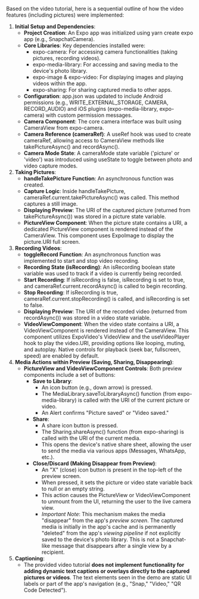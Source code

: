 
Based on the video tutorial, here is a sequential outline of how the video features (including pictures) were implemented:

1.  **Initial Setup and Dependencies**:
    -   **Project Creation**: An Expo app was initialized using yarn create expo app (e.g., SnapchatCamera).
    -   **Core Libraries**: Key dependencies installed were:
        -   expo-camera: For accessing camera functionalities (taking pictures, recording videos).
        -   expo-media-library: For accessing and saving media to the device's photo library.
        -   expo-image & expo-video: For displaying images and playing videos within the app.
        -   expo-sharing: For sharing captured media to other apps.
    -   **Configuration**: app.json was updated to include Android permissions (e.g., WRITE_EXTERNAL_STORAGE, CAMERA, RECORD_AUDIO) and iOS plugins (expo-media-library, expo-camera) with custom permission messages.
    -   **Camera Component**: The core camera interface was built using CameraView from expo-camera.
    -   **Camera Reference (cameraRef)**: A useRef hook was used to create cameraRef, allowing access to CameraView methods like takePictureAsync() and recordAsync().
    -   **Camera Mode State**: A cameraMode state variable ('picture' or 'video') was introduced using useState to toggle between photo and video capture modes.
2.  **Taking Pictures**:
    -   **handleTakePicture Function**: An asynchronous function was created.
    -   **Capture Logic**: Inside handleTakePicture, cameraRef.current.takePictureAsync() was called. This method captures a still image.
    -   **Displaying Preview**: The URI of the captured picture (returned from takePictureAsync()) was stored in a picture state variable.
    -   **PictureView Component**: When the picture state contains a URI, a dedicated PictureView component is rendered instead of the CameraView. This component uses ExpoImage to display the picture.URI full screen.
3.  **Recording Videos**:
    -   **toggleRecord Function**: An asynchronous function was implemented to start and stop video recording.
    -   **Recording State (isRecording)**: An isRecording boolean state variable was used to track if a video is currently being recorded.
    -   **Start Recording**: If isRecording is false, isRecording is set to true, and cameraRef.current.recordAsync() is called to begin recording.
    -   **Stop Recording**: If isRecording is true, cameraRef.current.stopRecording() is called, and isRecording is set to false.
    -   **Displaying Preview**: The URI of the recorded video (returned from recordAsync()) was stored in a video state variable.
    -   **VideoViewComponent**: When the video state contains a URI, a VideoViewComponent is rendered instead of the CameraView. This component utilizes ExpoVideo's VideoView and the useVideoPlayer hook to play the video.URI, providing options like looping, muting, and autoplay. Native controls for playback (seek bar, fullscreen, speed) are enabled by default.
4.  **Media Actions within Preview (Saving, Sharing, Disappearing)**:
    -   **PictureView and VideoViewComponent Controls**: Both preview components include a set of buttons:
        -   **Save to Library**:
            -   An icon button (e.g., down arrow) is pressed.
            -   The MediaLibrary.saveToLibraryAsync() function (from expo-media-library) is called with the URI of the current picture or video.
            -   An Alert confirms "Picture saved" or "Video saved."
        -   **Share**:
            -   A share icon button is pressed.
            -   The Sharing.shareAsync() function (from expo-sharing) is called with the URI of the current media.
            -   This opens the device's native share sheet, allowing the user to send the media via various apps (Messages, WhatsApp, etc.).
        -   **Close/Discard (Making Disappear from Preview)**:
            -   An "X" (close) icon button is present in the top-left of the preview screen.
            -   When pressed, it sets the picture or video state variable back to null or an empty string.
            -   This action causes the PictureView or VideoViewComponent to unmount from the UI, returning the user to the live camera view.
            -   _Important Note_: This mechanism makes the media "disappear" from the app's _preview screen_. The captured media is initially in the app's cache and is permanently "deleted" from the app's _viewing pipeline_ if not explicitly saved to the device's photo library. This is not a Snapchat-like message that disappears after a single view by a recipient.
5.  **Captioning**:
    -   The provided video tutorial **does not implement functionality for adding dynamic text captions or overlays directly to the captured pictures or videos**. The text elements seen in the demo are static UI labels or part of the app's navigation (e.g., "Snap," "Video," "QR Code Detected").